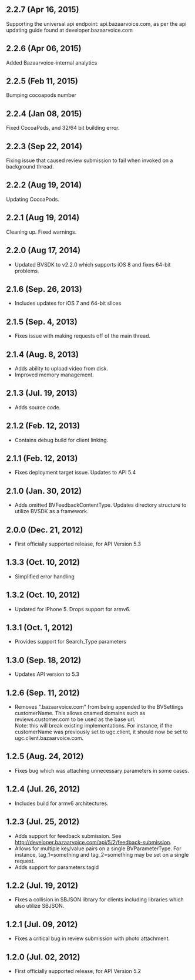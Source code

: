 ## 2.2.7 (Apr 16, 2015) 

 Supporting the universal api endpoint: api.bazaarvoice.com, as per the api updating guide found at developer.bazaarvoice.com 

## 2.2.6 (Apr 06, 2015) 

 Added Bazaarvoice-internal analytics 

## 2.2.5 (Feb 11, 2015) 

 Bumping cocoapods number 

## 2.2.4 (Jan 08, 2015) 

 Fixed CocoaPods, and 32/64 bit building error. 

## 2.2.3 (Sep 22, 2014) 

 Fixing issue that caused review submission to fail when invoked on a background thread. 

## 2.2.2 (Aug 19, 2014) 

 Updating CocoaPods.

## 2.2.1 (Aug 19, 2014) 

 Cleaning up. Fixed warnings.

## 2.2.0 (Aug 17, 2014) 

* Updated BVSDK to v2.2.0 which supports iOS 8 and fixes 64-bit problems.

## 2.1.6 (Sep. 26, 2013)
 
* Includes updates for iOS 7 and 64-bit slices

## 2.1.5 (Sep. 4, 2013)

* Fixes issue with making requests off of the main thread.

## 2.1.4 (Aug. 8, 2013)

* Adds ability to upload video from disk.
* Improved memory management.

## 2.1.3 (Jul. 19, 2013)

* Adds source code.

## 2.1.2 (Feb. 12, 2013)

* Contains debug build for client linking.

## 2.1.1 (Feb. 12, 2013)

* Fixes deployment target issue.  Updates to API 5.4

## 2.1.0 (Jan. 30, 2012)

* Adds omitted BVFeedbackContentType.  Updates directory structure to utilize BVSDK as a framework.

## 2.0.0 (Dec. 21, 2012)

* First officially supported release, for API Version 5.3

## 1.3.3 (Oct. 10, 2012)

* Simplified error handling

## 1.3.2 (Oct. 10, 2012)

* Updated for iPhone 5.  Drops support for armv6.

## 1.3.1 (Oct. 1, 2012)

* Provides support for Search_Type parameters

## 1.3.0 (Sep. 18, 2012)

* Updates API version to 5.3

## 1.2.6 (Sep. 11, 2012)

* Removes ".bazaarvoice.com" from being appended to the BVSettings customerName.  This allows cnamed domains such as reviews.customer.com to be used as the base url.  
Note: this will break existing implementations.  For instance, if the customerName was previously set to ugc.client, it should now be set to ugc.client.bazaarvoice.com.

## 1.2.5 (Aug. 24, 2012)

* Fixes bug which was attaching unnecessary parameters in some cases.

## 1.2.4 (Jul. 26, 2012)

* Includes build for armv6 architectures.

## 1.2.3 (Jul. 25, 2012)

* Adds support for feedback submission.  See http://developer.bazaarvoice.com/api/5/2/feedback-submission.
* Allows for multiple key/value pairs on a single BVParameterType.  For instance, tag\_1=something and tag\_2=something may be set on a single request.
* Adds support for parameters.tagid

## 1.2.2 (Jul. 19, 2012)

* Fixes a collision in SBJSON library for clients including libraries which also utilize SBJSON.

## 1.2.1 (Jul. 09, 2012)

* Fixes a critical bug in review submission with photo attachment.

## 1.2.0 (Jul. 02, 2012)

* First officially supported release, for API Version 5.2
